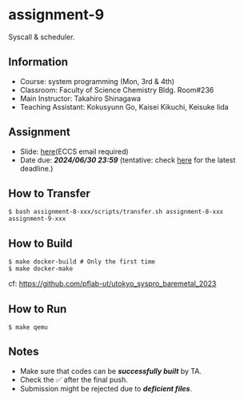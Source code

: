 # assignment-9

Syscall & scheduler.

## Information

- Course: system programming (Mon, 3rd & 4th)
- Classroom: Faculty of Science Chemistry Bldg. Room#236
- Main Instructor: Takahiro Shinagawa
- Teaching Assistant: Kokusyunn Go, Kaisei Kikuchi, Keisuke Iida

## Assignment

- Slide: [here](https://drive.google.com/drive/folders/1xoDMwppyna0dQaNWYj1F087QfhcSxTKQ?usp=sharing)(ECCS email required) 
- Date due: ***2024/06/30 23:59*** (tentative: check [here](https://github.com/ut-syspro-admin-25/assignment-9) for the latest deadline.)

## How to Transfer

```
$ bash assignment-8-xxx/scripts/transfer.sh assignment-8-xxx assignment-9-xxx
```

## How to Build

```
$ make docker-build # Only the first time
$ make docker-make
```

cf: https://github.com/pflab-ut/utokyo_syspro_baremetal_2023

## How to Run

```
$ make qemu
```

## Notes

- Make sure that codes can be ***successfully built*** by TA.
- Check the ✅ after the final push.
- Submission might be rejected due to ***deficient files***.

